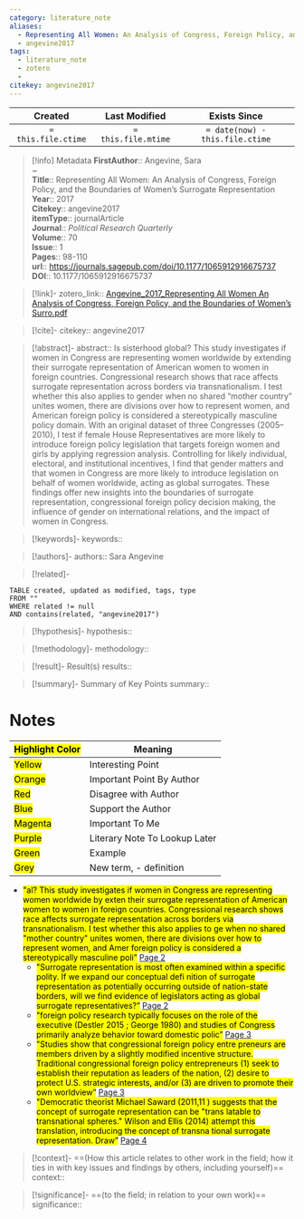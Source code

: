 ```yaml
---
category: literature_note
aliases: 
  - Representing All Women: An Analysis of Congress, Foreign Policy, and the Boundaries of Women’s Surrogate Representation
  - angevine2017
tags:
  - literature_note
  - zotero
  - 
citekey: angevine2017
---
```


|       Created       |    Last Modified    |          Exists Since           |
| :-----------------: | :-----------------: | :-----------------------------: |
| `= this.file.ctime` | `= this.file.mtime` | `= date(now) - this.file.ctime` |
>[!info] Metadata
> **FirstAuthor**:: Angevine, Sara  
~    
> **Title**:: Representing All Women: An Analysis of Congress, Foreign Policy, and the Boundaries of Women’s Surrogate Representation  
> **Year**:: 2017   
> **Citekey**:: angevine2017  
> **itemType**:: journalArticle  
> **Journal**:: *Political Research Quarterly*  
> **Volume**:: 70  
> **Issue**:: 1   
> **Pages**:: 98-110  
> **url**:: https://journals.sagepub.com/doi/10.1177/1065912916675737
> **DOI**:: 10.1177/1065912916675737    

> [!link]-
> zotero_link:: [Angevine_2017_Representing All Women An Analysis of Congress, Foreign Policy, and the Boundaries of Women’s Surro.pdf](zotero://select/library/items/LTQV6NS5)

> [!cite]-
> citekey:: angevine2017

> [!abstract]-
> abstract:: Is sisterhood global? This study investigates if women in Congress are representing women worldwide by extending their surrogate representation of American women to women in foreign countries. Congressional research shows that race affects surrogate representation across borders via transnationalism. I test whether this also applies to gender when no shared “mother country” unites women, there are divisions over how to represent women, and American foreign policy is considered a stereotypically masculine policy domain. With an original dataset of three Congresses (2005–2010), I test if female House Representatives are more likely to introduce foreign policy legislation that targets foreign women and girls by applying regression analysis. Controlling for likely individual, electoral, and institutional incentives, I find that gender matters and that women in Congress are more likely to introduce legislation on behalf of women worldwide, acting as global surrogates. These findings offer new insights into the boundaries of surrogate representation, congressional foreign policy decision making, the influence of gender on international relations, and the impact of women in Congress.

> [!keywords]-
> keywords:: 

> [!authors]-
> authors:: Sara Angevine

> [!related]-

```dataview
TABLE created, updated as modified, tags, type
FROM ""
WHERE related != null
AND contains(related, "angevine2017")
```

> [!hypothesis]-
> hypothesis:: 

> [!methodology]- 
> methodology:: 

> [!result]- Result(s) 
> results::

> [!summary]- Summary of Key Points
> summary:: 

# Notes

| <mark class="hltr-grey">Highlight Color</mark> | Meaning                       |
| ---------------------------------------------- | ----------------------------- |
| <mark class="hltr-yellow">Yellow</mark>        | Interesting Point             |
| <mark class="hltr-orange">Orange</mark>        | Important Point By Author     |
| <mark class="hltr-red">Red</mark>              | Disagree with Author          |
| <mark class="hltr-blue">Blue</mark>            | Support the Author            |
| <mark class="hltr-magenta">Magenta</mark>      | Important To Me               |
| <mark class="hltr-purple">Purple</mark>        | Literary Note To Lookup Later |
| <mark class="hltr-green">Green</mark>          | Example                       |
| <mark class="hltr-grey">Grey</mark>            | New term, - definition        |

- <mark class="hltr-gray">"al? This study investigates if women in Congress are representing women worldwide by exten their surrogate representation of American women to women in foreign countries. Congressional research shows race affects surrogate representation across borders via transnationalism. I test whether this also applies to ge when no shared &quot;mother country&quot; unites women, there are divisions over how to represent women, and Amer foreign policy is considered a stereotypically masculine poli”</mark> [Page 2](zotero://open-pdf/library/items/LTQV6NS5?page=2&annotation=49J7HN2M) 
	- <mark class="hltr-yellow">"Surrogate representation is most often examined within a specific polity. If we expand our conceptual defi nition of surrogate representation as potentially occurring outside of nation-state borders, will we find evidence of  legislators acting as global surrogate representatives?”</mark> [Page 2](zotero://open-pdf/library/items/LTQV6NS5?page=2&annotation=5IMHTBM3) 
	- <mark class="hltr-yellow">"foreign policy research typically focuses on the role of the executive (Destler 2015 ; George 1980) and studies of Congress primarily analyze behavior toward domestic polic”</mark> [Page 3](zotero://open-pdf/library/items/LTQV6NS5?page=3&annotation=3CIDIVCD) 
	- <mark class="hltr-yellow">"Studies show that congressional foreign policy entre preneurs are members driven by a slightly modified incentive structure. Traditional congressional foreign policy entrepreneurs (1) seek to establish their reputation  as leaders of the nation, (2) desire to protect U.S. strategic interests, and/or (3) are driven to promote their own worldview”</mark> [Page 3](zotero://open-pdf/library/items/LTQV6NS5?page=3&annotation=F7AYIP9T) 
	- <mark class="hltr-orange">"Democratic theorist Michael Saward (2011,11 ) suggests  that the concept of surrogate representation can be &quot;trans latable to transnational spheres.&quot; Wilson and Ellis (2014)  attempt this translation, introducing the concept of transna tional surrogate representation. Draw”</mark> [Page 4](zotero://open-pdf/library/items/LTQV6NS5?page=4&annotation=CUM3HXWH) 

> [!context]-
> ==(How this article relates to other work in the field; how it ties in with key issues and findings by others, including yourself)==
> context:: 

> [!significance]-
> ==(to the field; in relation to your own work)==
> significance:: 